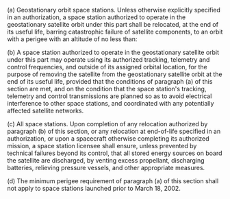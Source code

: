 (a) Geostationary orbit space stations. Unless otherwise explicitly specified in an authorization, a space station authorized to operate in the geostationary satellite orbit under this part shall be relocated, at the end of its useful life, barring catastrophic failure of satellite components, to an orbit with a perigee with an altitude of no less than:
                      

(b) A space station authorized to operate in the geostationary satellite orbit under this part may operate using its authorized tracking, telemetry and control frequencies, and outside of its assigned orbital location, for the purpose of removing the satellite from the geostationary satellite orbit at the end of its useful life, provided that the conditions of paragraph (a) of this section are met, and on the condition that the space station's tracking, telemetry and control transmissions are planned so as to avoid electrical interference to other space stations, and coordinated with any potentially affected satellite networks.

(c) All space stations. Upon completion of any relocation authorized by paragraph (b) of this section, or any relocation at end-of-life specified in an authorization, or upon a spacecraft otherwise completing its authorized mission, a space station licensee shall ensure, unless prevented by technical failures beyond its control, that all stored energy sources on board the satellite are discharged, by venting excess propellant, discharging batteries, relieving pressure vessels, and other appropriate measures.

(d) The minimum perigee requirement of paragraph (a) of this section shall not apply to space stations launched prior to March 18, 2002.

